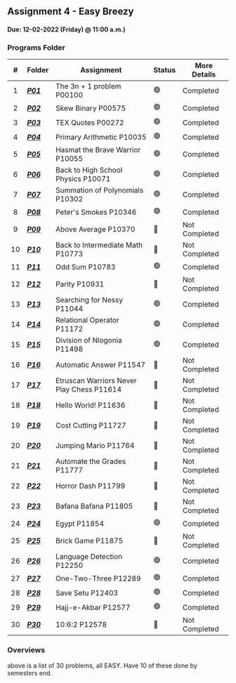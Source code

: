 ## Assignment 4  - Easy Breezy
#### Due: 12-02-2022 (Friday) @ 11:00 a.m.)

###  Programs Folder

|   #   | Folder | Assignment |    Status  | More Details
| :---: | ----------- | ---------------------- |    ----------- |----------- |
|   1   | ***<a href="https://github.com/paxtonproctor/4883-Programming-Techniques/tree/main/Assignments/Easy%20Breazy/P00100">P01</a>*** | The 3n + 1 problem P00100    |    🟢  | Completed |
|   2   | ***<a href="https://github.com/paxtonproctor/4883-Programming-Techniques/tree/main/Assignments/Easy%20Breazy/P00575">P02</a>*** |  Skew Binary P00575           |    🟢  | Completed |
|   3   | ***<a href="https://github.com/paxtonproctor/4883-Programming-Techniques/tree/main/Assignments/Easy%20Breazy/P00272">P03</a>*** | TEX Quotes P00272     |    🟢  | Completed |
|   4   | ***<a href="https://github.com/paxtonproctor/4883-Programming-Techniques/tree/main/Assignments/Easy%20Breazy/P10035">P04</a>*** | Primary Arithmetic P10035|    🟢  | Completed |
|   5   | ***<a href="https://github.com/paxtonproctor/4883-Programming-Techniques/tree/main/Assignments/P10055">P05</a>*** | Hasmat the Brave Warrior P10055     |    🟢  | Completed |
|   6   | ***<a href="https://github.com/paxtonproctor/4883-Programming-Techniques/tree/main/Assignments/Easy%20Breazy/P10302">P06</a>*** | Back to High School Physics P10071     |    🟢  | Completed |
|   7   | ***<a href="https://github.com/paxtonproctor/4883-Programming-Techniques/tree/main/Assignments/Easy%20Breazy/P10302">P07</a>*** | Summation of Polynomials P10302     |    🟢  | Completed |
|   8   | ***<a href="https://github.com/paxtonproctor/4883-Programming-Techniques/tree/main/Assignments/Easy%20Breazy/P10346">P08</a>*** | Peter's Smokes P10346 |    🟢  | Completed |
|   9   | ***<a href="https://github.com/paxtonproctor/4883-Programming-Techniques/tree/main/Assignments/Easy%20Breazy/P10370">P09</a>*** | Above Average P10370  |    🔴  | Not Completed |
|   10  | ***<a href="https://github.com/paxtonproctor/4883-Programming-Techniques/tree/main/Assignments/Easy%20Breazy/P10773">P10</a>*** | Back to Intermediate Math P10773   |    🔴  | Not Completed |
|   11  | ***<a href="https://github.com/paxtonproctor/4883-Programming-Techniques/tree/main/Assignments/Easy%20Breazy/P10783">P11</a>*** | Odd Sum P10783    |    🟢  | Completed |
|   12   | ***<a href="https://github.com/paxtonproctor/4883-Programming-Techniques/tree/main/Assignments/Easy%20Breazy/P10931">P12</a>*** | Parity P10931   |    🔴  | Not Completed |
|   13   | ***<a href="https://github.com/paxtonproctor/4883-Programming-Techniques/tree/main/Assignments/Easy%20Breazy/P11044">P13</a>*** | Searching for Nessy P11044   |    🟢  | Completed |
|   14   | ***<a href="https://github.com/paxtonproctor/4883-Programming-Techniques/tree/main/Assignments/Easy%20Breazy/P11172">P14</a>*** | Relational Operator P11172   |    🟢  | Completed |
|   15   | ***<a href="https://github.com/paxtonproctor/4883-Programming-Techniques/tree/main/Assignments/Easy%20Breazy/P11498">P15</a>*** | Division of Nlogonia P11498   |    🟢  | Completed |
|   16   | ***<a href="https://github.com/paxtonproctor/4883-Programming-Techniques/tree/main/Assignments/Easy%20Breazy/P11547">P16</a>*** | Automatic Answer P11547   |    🔴  | Not Completed |
|   17   | ***<a href="https://github.com/paxtonproctor/4883-Programming-Techniques/tree/main/Assignments/Easy%20Breazy/P11614">P17</a>*** | Etruscan Warriors Never Play Chess P11614   |    🔴  | Not Completed |
|   18   | ***<a href="https://github.com/paxtonproctor/4883-Programming-Techniques/tree/main/Assignments/Easy%20Breazy/P11636">P18</a>*** | Hello World! P11636   |    🔴  | Not Completed |
|   19   | ***<a href="https://github.com/paxtonproctor/4883-Programming-Techniques/tree/main/Assignments/Easy%20Breazy/P11727">P19</a>*** | Cost Cutting P11727   |    🔴  | Not Completed |
|   20   | ***<a href="https://github.com/paxtonproctor/4883-Programming-Techniques/tree/main/Assignments/Easy%20Breazy/P11764">P20</a>*** | Jumping Mario P11764   |    🔴  | Not Completed |
|   21   | ***<a href="https://github.com/paxtonproctor/4883-Programming-Techniques/tree/main/Assignments/Easy%20Breazy/P11777">P21</a>*** | Automate the Grades P11777   |    🔴  | Not Completed |
|   22   | ***<a href="https://github.com/paxtonproctor/4883-Programming-Techniques/tree/main/Assignments/Easy%20Breazy/P11799">P22</a>*** | Horror Dash P11799   |    🔴  | Not Completed |
|   23   | ***<a href="https://github.com/paxtonproctor/4883-Programming-Techniques/tree/main/Assignments/Easy%20Breazy/P11805">P23</a>*** | Bafana Bafana P11805   |    🔴  | Not Completed |
|   24   | ***<a href="https://github.com/paxtonproctor/4883-Programming-Techniques/tree/main/Assignments/Easy%20Breazy/P11854">P24</a>*** | Egypt P11854   |    🟢  | Completed |
|   25   | ***<a href="https://github.com/paxtonproctor/4883-Programming-Techniques/tree/main/Assignments/Easy%20Breazy/P11875">P25</a>*** | Brick Game P11875   |    🔴  | Not Completed |
|   26   | ***<a href="https://github.com/paxtonproctor/4883-Programming-Techniques/tree/main/Assignments/Easy%20Breazy/P12250">P26</a>*** | Language Detection P12250   |    🟢  | Completed |
|   27   | ***<a href="https://github.com/paxtonproctor/4883-Programming-Techniques/tree/main/Assignments/Easy%20Breazy/P12289">P27</a>*** | One-Two-Three P12289   |    🟢  | Completed |
|   28   | ***<a href="https://github.com/paxtonproctor/4883-Programming-Techniques/tree/main/Assignments/Easy%20Breazy/P12403">P28</a>*** | Save Setu P12403   |    🟢  | Completed |
|   29   | ***<a href="https://github.com/paxtonproctor/4883-Programming-Techniques/tree/main/Assignments/Easy%20Breazy/P12577">P29</a>*** | Hajj-e-Akbar P12577   |    🟢  | Completed |
|   30   | ***<a href="https://github.com/paxtonproctor/4883-Programming-Techniques/tree/main/Assignments/Easy%20Breazy/P12578">P30</a>*** | 10:6:2 P12578   |    🔴  | Not Completed |

### Overviews

above is a list of 30 problems, all EASY. Have 10 of these done by semesters end.
